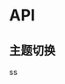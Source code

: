 <!--
 * @Author: yudidayeye 908737208@qq.com
 * @Date: 2024-01-04 15:49:55
 * @LastEditors: yudidayeye 908737208@qq.com
 * @LastEditTime: 2024-01-04 15:50:31
 * @FilePath: \mono-ui\docs\api\index.md
 * @Description: API 主页
-->

# API

## 主题切换

ss
